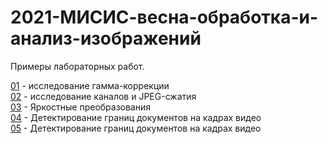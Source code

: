 # 2021-МИСИС-весна-обработка-и-анализ-изображений

Примеры лабораторных работ.

[01](prj.labs/lab01/lab01.report.md.in.txt) - исследование гамма-коррекции  
[02](prj.labs/lab02/lab02.report.md.in.txt) - исследование каналов и JPEG-сжатия  
[03](prj.labs/lab03/lab03.report.md.in.txt) - Яркостные преобразования  
[04](prj.labs/lab04/lab04.report.md.in.txt) - Детектирование границ документов на кадрах видео  
[05](prj.labs/lab05/lab05.report.md.in.txt) - Детектирование границ документов на кадрах видео  